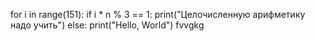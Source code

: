 for i in range(151):
    if i * n % 3 == 1:
        print("Целочисленную арифметику надо учить")
    else:
        print("Hello, World")
fvvgkg

